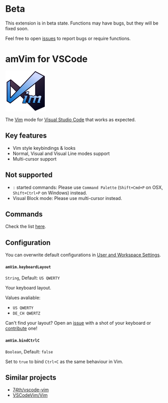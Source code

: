 # Beta

This extension is in beta state. Functions may have bugs, but they will be fixed soon.

Feel free to open [issues](https://github.com/aioutecism/amVim-for-VSCode/issues) to report bugs or require functions.


# amVim for VSCode

![icon](images/icon.png)

The [Vim](http://www.vim.org/) mode for [Visual Studio Code](https://code.visualstudio.com/) that works as expected.


## Key features

- Vim style keybindings & looks
- Normal, Visual and Visual Line modes support
- Multi-cursor support


## Not supported

- `:` started commands: Please use `Command Palette` (`Shift+Cmd+P` on OSX, `Shift+Ctrl+P` on Windows) instead.
- Visual Block mode: Please use multi-cursor instead.


## Commands

Check the list [here](https://github.com/aioutecism/amVim-for-VSCode/issues/1).


## Configuration

You can overwrite default configurations in
[User and Workspace Settings](https://code.visualstudio.com/docs/customization/userandworkspace).

#### `amVim.keyboardLayout`

`String`, Default: `US QWERTY`

Your keyboard layout.

Values avaliable:

- `US QWERTY`
- `DE_CH QWERTZ`

Can't find your layout?
Open an [issue](https://github.com/aioutecism/amVim-for-VSCode/issues) with a shot of your keyboard
or [contribute](https://github.com/aioutecism/amVim-for-VSCode/pull/45) one!

#### `amVim.bindCtrlC`

`Boolean`, Default: `false`

Set to `true` to bind `Ctrl+C` as the same behaviour in Vim.


## Similar projects

- [74th/vscode-vim](https://github.com/74th/vscode-vim)
- [VSCodeVim/Vim](https://github.com/VSCodeVim/Vim)
